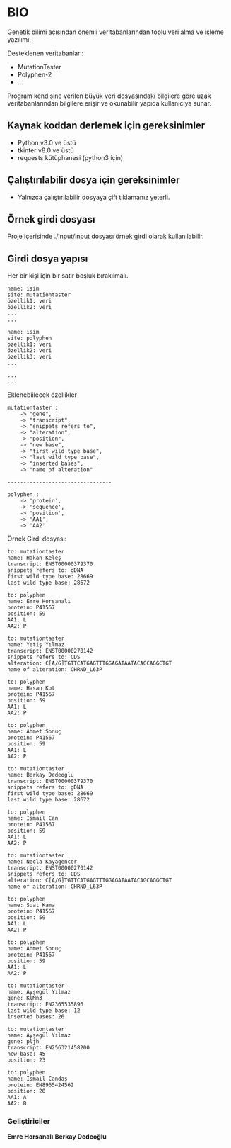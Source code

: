 # BIO  

Genetik bilimi açısından önemli veritabanlarından toplu veri alma ve işleme yazılımı. 

Desteklenen veritabanları:
* MutationTaster
* Polyphen-2
* ...

Program kendisine verilen büyük veri dosyasındaki bilgilere göre uzak veritabanlarından bilgilere erişir ve okunabilir yapıda kullanıcıya sunar.

## Kaynak koddan derlemek için gereksinimler 

- Python v3.0 ve üstü
- tkinter v8.0 ve üstü
- requests kütüphanesi (python3 için)

## Çalıştırılabilir dosya için gereksinimler

- Yalnızca çalıştırılabilir dosyaya çift tıklamanız yeterli. 

## Örnek girdi dosyası
Proje içerisinde ./input/input dosyası örnek girdi olarak kullanılabilir.

## Girdi dosya yapısı
Her bir kişi için bir satır boşluk bırakılmalı. 

```
name: isim
site: mutationtaster
özellik1: veri
özellik2: veri
... 
...

name: isim
site: polyphen
özellik1: veri
özellik2: veri
özellik3: veri
...

...
...

```

Eklenebiilecek özellikler

```
mutationtaster : 
	-> "gene", 
	-> "transcript",
	-> "snippets refers to",
	-> "alteration",
	-> "position",
	-> "new base",
	-> "first wild type base",
	-> "last wild type base",
	-> "inserted bases",
	-> "name of alteration"
	
---------------------------------

polyphen : 
	-> 'protein',
	-> 'sequence',
	-> 'position',
	-> 'AA1', 
	-> 'AA2'
```

Örnek Girdi dosyası:
```
to: mutationtaster
name: Hakan Keleş
transcript: ENST00000379370
snippets refers to: gDNA
first wild type base: 28669
last wild type base: 28672

to: polyphen
name: Emre Horsanalı
protein: P41567
position: 59
AA1: L
AA2: P

to: mutationtaster
name: Yetiş Yılmaz
transcript: ENST00000270142
snippets refers to: CDS
alteration: C[A/G]TGTTCATGAGTTTGGAGATAATACAGCAGGCTGT
name of alteration: CHRND_L63P

to: polyphen
name: Hasan Kot
protein: P41567
position: 59
AA1: L
AA2: P

to: polyphen
name: Ahmet Sonuç
protein: P41567
position: 59
AA1: L
AA2: P

to: mutationtaster
name: Berkay Dedeoglu
transcript: ENST00000379370
snippets refers to: gDNA
first wild type base: 28669
last wild type base: 28672

to: polyphen
name: Ismail Can
protein: P41567
position: 59
AA1: L
AA2: P

to: mutationtaster
name: Necla Kayagencer
transcript: ENST00000270142
snippets refers to: CDS
alteration: C[A/G]TGTTCATGAGTTTGGAGATAATACAGCAGGCTGT
name of alteration: CHRND_L63P

to: polyphen
name: Suat Kama
protein: P41567
position: 59
AA1: L
AA2: P

to: polyphen
name: Ahmet Sonuç
protein: P41567
position: 59
AA1: L
AA2: P

to: mutationtaster
name: Ayşegül Yılmaz
gene: KlMn3
transcript: EN2365535896
last wild type base: 12 
inserted bases: 26

to: mutationtaster
name: Ayşegül Yılmaz 
gene: pljh
transcript: EN256321458200
new base: 45
position: 23

to: polyphen
name: İsmail Candaş
protein: EN8965424562
position: 20
AA1: A
AA2: B

```

### Geliştiriciler

**Emre Horsanalı**
**Berkay Dedeoğlu**
    


